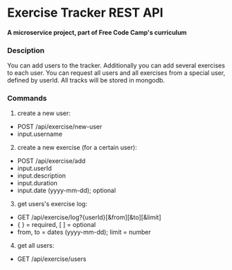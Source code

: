 # Exercise Tracker REST API

#### A microservice project, part of Free Code Camp's curriculum

### Desciption
You can add users to the tracker. Additionally you can add several exercises to each user.
You can request all users and all exercises from a special user, defined by userId.
All tracks will be stored in mongodb.

### Commands

1. create a new user:
- POST /api/exercise/new-user
- input.username

2) create a new exercise (for a certain user):
- POST /api/exercise/add
- input.userId
- input.description
- input.duration
- input.date (yyyy-mm-dd); optional

3) get users's exercise log:
- GET /api/exercise/log?{userId}[&from][&to][&limit]
- { } = required, [ ] = optional
- from, to = dates (yyyy-mm-dd); limit = number

4) get all users:
- GET /api/exercise/users
